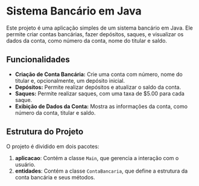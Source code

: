 # Sistema Bancário em Java

Este projeto é uma aplicação simples de um sistema bancário em Java. Ele permite criar contas bancárias, fazer depósitos, saques, e visualizar os dados da conta, como número da conta, nome do titular e saldo.

## Funcionalidades

- **Criação de Conta Bancária:** Crie uma conta com número, nome do titular e, opcionalmente, um depósito inicial.
- **Depósitos:** Permite realizar depósitos e atualizar o saldo da conta.
- **Saques:** Permite realizar saques, com uma taxa de $5.00 para cada saque.
- **Exibição de Dados da Conta:** Mostra as informações da conta, como número da conta, titular e saldo.

## Estrutura do Projeto

O projeto é dividido em dois pacotes:

1. **aplicacao**: Contém a classe `Main`, que gerencia a interação com o usuário.
2. **entidades**: Contém a classe `ContaBancaria`, que define a estrutura da conta bancária e seus métodos.
